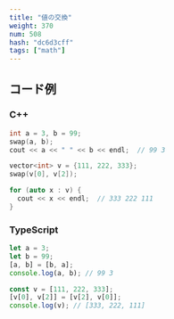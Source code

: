 ```yaml
---
title: "値の交換"
weight: 370
num: 508
hash: "dc6d3cff"
tags: ["math"]
---
```


## コード例

### C++

```cpp
int a = 3, b = 99;
swap(a, b);
cout << a << " " << b << endl;  // 99 3

vector<int> v = {111, 222, 333};
swap(v[0], v[2]);

for (auto x : v) {
  cout << x << endl;  // 333 222 111
}
```

### TypeScript

```typescript
let a = 3;
let b = 99;
[a, b] = [b, a];
console.log(a, b); // 99 3

const v = [111, 222, 333];
[v[0], v[2]] = [v[2], v[0]];
console.log(v); // [333, 222, 111]
```
